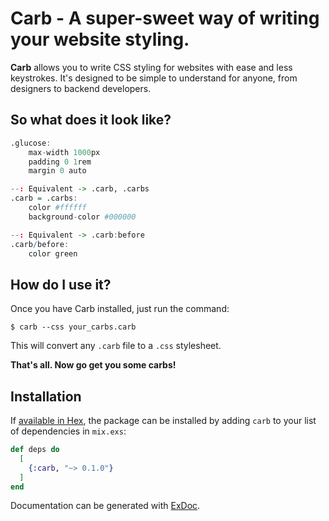 # Carb - A super-sweet way of writing your website styling.

**Carb** allows you to write CSS styling for websites with ease and less keystrokes. It's designed to be simple to understand for anyone, from designers to backend developers.

## So what does it look like?

```r
.glucose:
    max-width 1000px
    padding 0 1rem
    margin 0 auto

--: Equivalent -> .carb, .carbs
.carb = .carbs:
    color #ffffff
    background-color #000000

--: Equivalent -> .carb:before
.carb/before:
    color green
```

## How do I use it?

Once you have Carb installed, just run the command:

```
$ carb --css your_carbs.carb
```

This will convert any `.carb` file to a `.css` stylesheet.

**That's all. Now go get you some carbs!**

## Installation

If [available in Hex](https://hex.pm/docs/publish), the package can be installed
by adding `carb` to your list of dependencies in `mix.exs`:

```elixir
def deps do
  [
    {:carb, "~> 0.1.0"}
  ]
end
```

Documentation can be generated with [ExDoc](https://github.com/elixir-lang/ex_doc).